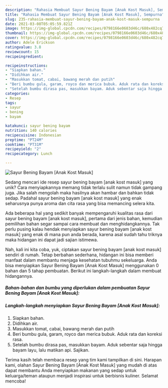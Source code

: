 ```yaml
---
description: "Rahasia Membuat Sayur Bening Bayam [Anak Kost Masuk], Sempurna"
title: "Rahasia Membuat Sayur Bening Bayam [Anak Kost Masuk], Sempurna"
slug: 235-rahasia-membuat-sayur-bening-bayam-anak-kost-masuk-sempurna
date: 2021-03-08T05:05:59.821Z
image: https://img-global.cpcdn.com/recipes/0798166e0603d46c/680x482cq70/sayur-bening-bayam-anak-kost-masuk-foto-resep-utama.jpg
thumbnail: https://img-global.cpcdn.com/recipes/0798166e0603d46c/680x482cq70/sayur-bening-bayam-anak-kost-masuk-foto-resep-utama.jpg
cover: https://img-global.cpcdn.com/recipes/0798166e0603d46c/680x482cq70/sayur-bening-bayam-anak-kost-masuk-foto-resep-utama.jpg
author: Adele Erickson
ratingvalue: 3.8
reviewcount: 15
recipeingredient:

recipeinstructions:
- "Siapkan bahan."
- "Didihkan air."
- "Masukkan tomat, cabai, bawang merah dan putih"
- "Beri bumbu gula, garam, royco dan merica bubuk. Aduk rata dan koreksi rasa."
- "Setelah bumbu dirasa pas, masukkan bayam. Aduk sebentar saja hingga bayam layu, lalu matikan api. Sajikan."
categories:
- Resep
tags:
- sayur
- bening
- bayam

katakunci: sayur bening bayam 
nutrition: 140 calories
recipecuisine: Indonesian
preptime: "PT24M"
cooktime: "PT31M"
recipeyield: "2"
recipecategory: Lunch

---
```



![Sayur Bening Bayam [Anak Kost Masuk]](https://img-global.cpcdn.com/recipes/0798166e0603d46c/680x482cq70/sayur-bening-bayam-anak-kost-masuk-foto-resep-utama.jpg)

Sedang mencari ide resep sayur bening bayam [anak kost masuk] yang unik? Cara menyiapkannya memang tidak terlalu sulit namun tidak gampang juga. Jika salah mengolah maka hasilnya akan hambar dan bahkan tidak sedap. Padahal sayur bening bayam [anak kost masuk] yang enak seharusnya punya aroma dan cita rasa yang bisa memancing selera kita.



Ada beberapa hal yang sedikit banyak mempengaruhi kualitas rasa dari sayur bening bayam [anak kost masuk], pertama dari jenis bahan, kemudian pemilihan bahan segar sampai cara membuat dan menghidangkannya. Tak perlu pusing kalau hendak menyiapkan sayur bening bayam [anak kost masuk] yang enak di mana pun anda berada, karena asal sudah tahu triknya maka hidangan ini dapat jadi sajian istimewa.


Nah, kali ini kita coba, yuk, ciptakan sayur bening bayam [anak kost masuk] sendiri di rumah. Tetap berbahan sederhana, hidangan ini bisa memberi manfaat dalam membantu menjaga kesehatan tubuhmu sekeluarga. Anda bisa menyiapkan Sayur Bening Bayam [Anak Kost Masuk] menggunakan 0 bahan dan 5 tahap pembuatan. Berikut ini langkah-langkah dalam membuat hidangannya.

<!--inarticleads1-->

##### Bahan-bahan dan bumbu yang diperlukan dalam pembuatan Sayur Bening Bayam [Anak Kost Masuk]:





<!--inarticleads2-->

##### Langkah-langkah menyiapkan Sayur Bening Bayam [Anak Kost Masuk]:

1. Siapkan bahan.
1. Didihkan air.
1. Masukkan tomat, cabai, bawang merah dan putih
1. Beri bumbu gula, garam, royco dan merica bubuk. Aduk rata dan koreksi rasa.
1. Setelah bumbu dirasa pas, masukkan bayam. Aduk sebentar saja hingga bayam layu, lalu matikan api. Sajikan.




Terima kasih telah membaca resep yang tim kami tampilkan di sini. Harapan kami, olahan Sayur Bening Bayam [Anak Kost Masuk] yang mudah di atas dapat membantu Anda menyiapkan makanan yang sedap untuk keluarga/teman ataupun menjadi inspirasi untuk berbisnis kuliner. Selamat mencoba!
